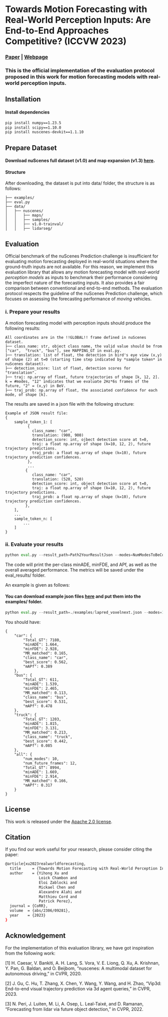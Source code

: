 # Towards Motion Forecasting with Real-World Perception Inputs: Are End-to-End Approaches Competitive? (ICCVW 2023)
### [Paper](https://arxiv.org/abs/2306.09281) | [Webpage](https://valeoai.github.io/blog/publications/real-world-forecasting/)

### This is the official implementation of the evaluation protocol proposed in this work for motion forecasting models with real-world perception inputs.

[//]: # (## Getting Started)

[//]: # (- Installation)

[//]: # (- Prepare Dataset)

[//]: # (- Training and Evaluation)

##  Installation
#### Install dependencies
```bash
pip install numpy==1.23.5
pip install scipy==1.10.0
pip install nuscenes-devkit==1.1.10
```

## Prepare Dataset
#### Download nuScenes full dataset (v1.0) and map expansion (v1.3) [here](https://www.nuscenes.org/download).


#### Structure
After downloading, the dataset is put into data/ folder, the structure is as follows:
```
├── examples/
├── eval.py
├── data/
│   ├── nuscenes/
│   │   ├── maps/
│   │   ├── samples/
│   │   ├── v1.0-trainval/
│   │   ├── lidarseg/
```

##  Evaluation
Official benchmark of the nuScenes Prediction challenge is insufficient for evaluating motion forecasting deployed in real-world situations where the ground-truth inputs are not available. For this reason, we implement this evaluation library that allows any motion forecasting model with *real-world perception models* as inputs to benchmark their performance considering the imperfect nature of the forecasting inputs. It also provides a fair comparison between conventional and end-to-end methods. The evaluation protocol respects the guideline of the nuScenes Prediction challenge, which focuses on assessing the forecasting performance of *moving* vehicles.

### i. Prepare your results
A motion forecasting model with perception inputs should produce the following results:

```
All coordinates are in the !!GLOBAL!! frame defined in nuScenes dataset.
├── class_name: str, object class name, the valid value should be from ["car",  "truck", "bus"], see MAPPING_GT in eval.py. 
├── translation: list of float, the detection in bird's eye view (x,y) of shape (2) at t=0 (starting time step indicated by *sample token* in nuScenes dataset). 
├── detection_score: list of float, detection scores for "translation".
├── traj: np.array of float, future trajectories of shape [k, 12, 2]. k = #modes, "12" indicates that we evaluate 2Hz*6s frames of the future, "2" = (x,y) in BeV.
├── traj_prob: np.array of float, the associated confidence for each mode, of shape [k].
```

The results are saved in a json file with the following structure:
```
Example of JSON result file:
{
    sample_token_1: [
          {
            class_name: "car",
            translation: (900, 900)
            detection_score: int, ojbect detection score at t=0,
            traj: a float np.array of shape (k=10, 12, 2), future trajectory predictions.
            traj_prob: a float np.array of shape (k=10), future trajectory prediction confidences.
          },
          ...
         {
            class_name: "car",
            translation: (520, 520)
            detection_score: int, object detection score at t=0,
            traj: a float np.array of shape (k=10, 12, 2), future trajectory predictions.
            traj_prob: a float np.array of shape (k=10), future trajectory prediction confidences.
         },
    ],
    ...
    sample_token_n: [
        ...
    ]
}
```
### ii. Evaluate your results
```python
python eval.py --result_path=Path2YourResultJson --modes=NumModesToBeConsidered
```
The code will print the per-class minADE, minFDE, and APf, as well as the overall averaged performance. The metrics will be saved under the eval_results/ folder.

An example is given as follows:

#### You can download example json files [here](https://drive.google.com/drive/folders/1nSY253S2inR8MF3J51eLmtJ2mAV_J-SC?usp=sharing) and put them into the examples/ folder.
```python
python eval.py --result_path=./examples/lapred_voxelnext.json --modes=10
```
You should have:
```
{
    "car": {
        "Total_GT": 7180,
        "minADE": 1.664,
        "minFDE": 2.928,
        "MR_matched": 0.165,
        "class_name": "car",
        "best_score": 0.562,
        "mAPf": 0.389
    },
    "bus": {
        "Total_GT": 611,
        "minADE": 1.539,
        "minFDE": 2.465,
        "MR_matched": 0.113,
        "class_name": "bus",
        "best_score": 0.531,
        "mAPf": 0.478
    },
    "truck": {
        "Total_GT": 1203,
        "minADE": 1.815,
        "minFDE": 3.131,
        "MR_matched": 0.213,
        "class_name": "truck",
        "best_score": 0.442,
        "mAPf": 0.085
    },
    "all": {
        "num_modes": 10,
        "num_future_frames": 12,
        "Total_GT": 8994,
        "minADE": 1.669,
        "minFDE": 2.914,
        "MR_matched": 0.166,
        "mAPf": 0.317
    }
}
```

## License
This work is released under the [Apache 2.0 license](./LICENSE).

## Citation
If you find our work useful for your research, please consider citing the paper:
```bash
@article{xu2023realworldforecasting,
  title     = {Towards Motion Forecasting with Real-World Perception Inputs: Are End-to-End Approaches Competitive?},
  author    = {Yihong Xu and
               Loick Chambon and
               Eloi Zablocki and
               Mickael Chen and
               Alexandre Alahi and
               Matthieu Cord and
               Patrick Perez},
  journal = {CoRR},
  volume  = {abs/2306/09281},
  year    = {2023}
}
```

## Acknowledgement

For the implementation of this evaluation library, we have got inspiration from the following work:

[1] H. Caesar, V. Bankiti, A. H. Lang, S. Vora, V. E. Liong, Q. Xu, A. Krishnan, Y. Pan, G. Baldan, and O. Beijbom, “nuscenes: A multimodal dataset for autonomous driving,” in CVPR, 2020.

[2] J. Gu, C. Hu, T. Zhang, X. Chen, Y. Wang, Y. Wang, and H. Zhao, “Vip3d: End-to-end visual trajectory prediction via 3d agent queries,” in CVPR, 2023.

[3] N. Peri, J. Luiten, M. Li, A. Osep, L. Leal-Taixé, and D. Ramanan, “Forecasting from lidar via future object detection,” in CVPR, 2022.


